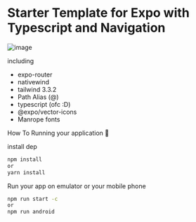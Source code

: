 # Starter Template for Expo with Typescript and Navigation
![image](https://github.com/ikhlasdansantai/expo-typescript-nativewind-template/assets/95151018/c567bfee-2126-461a-ba76-9a12edbba1cb)

including
- expo-router
- nativewind
- tailwind 3.3.2
- Path Alias (@)
- typescript (ofc :D)
- @expo/vector-icons
- Manrope fonts


  
How To Running your application 🤔

install dep
```bash
npm install
or 
yarn install
```

Run your app on emulator or your mobile phone
```bash
npm run start -c
or 
npm run android
```

